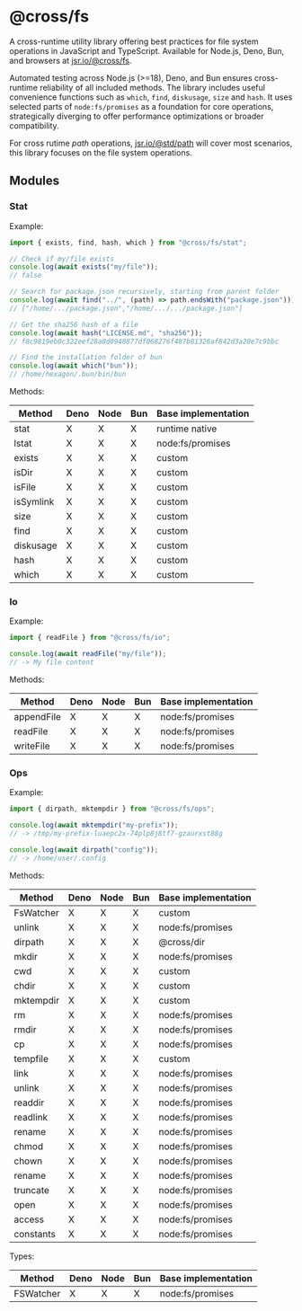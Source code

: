# @cross/fs

A cross-runtime utility library offering best practices for file system
operations in JavaScript and TypeScript. Available for Node.js, Deno, Bun, and
browsers at [jsr.io/@cross/fs](https://jsr.io/@cross/fs).

Automated testing across Node.js (>=18), Deno, and Bun ensures cross-runtime
reliability of all included methods. The library includes useful convenience
functions such as `which`, `find`, `diskusage`, `size` and `hash`. It uses
selected parts of `node:fs/promises` as a foundation for core operations,
strategically diverging to offer performance optimizations or broader
compatibility.

For cross rutime _path_ operations, [jsr.io/@std/path](https://jsr.io/@std/path)
will cover most scenarios, this library focuses on the file system operations.

## Modules

### Stat

Example:

```ts
import { exists, find, hash, which } from "@cross/fs/stat";

// Check if my/file exists
console.log(await exists("my/file"));
// false

// Search for package.json recursively, starting from parent folder
console.log(await find("../", (path) => path.endsWith("package.json")));
// ["/home/.../package.json","/home/.../.../package.json"]

// Get the sha256 hash of a file
console.log(await hash("LICENSE.md", "sha256"));
// f8c9819eb0c322eef28a0d0948877df068276f487b81326af842d3a20e7c9bbc

// Find the installation folder of bun
console.log(await which("bun"));
// /home/hexagon/.bun/bin/bun
```

Methods:

| Method    | Deno | Node | Bun | Base implementation |
| --------- | ---- | ---- | --- | ------------------- |
| stat      | X    | X    | X   | runtime native      |
| lstat     | X    | X    | X   | node:fs/promises    |
| exists    | X    | X    | X   | custom              |
| isDir     | X    | X    | X   | custom              |
| isFile    | X    | X    | X   | custom              |
| isSymlink | X    | X    | X   | custom              |
| size      | X    | X    | X   | custom              |
| find      | X    | X    | X   | custom              |
| diskusage | X    | X    | X   | custom              |
| hash      | X    | X    | X   | custom              |
| which     | X    | X    | X   | custom              |

### Io

Example:

```ts
import { readFile } from "@cross/fs/io";

console.log(await readFile("my/file"));
// -> My file content
```

Methods:

| Method     | Deno | Node | Bun | Base implementation |
| ---------- | ---- | ---- | --- | ------------------- |
| appendFile | X    | X    | X   | node:fs/promises    |
| readFile   | X    | X    | X   | node:fs/promises    |
| writeFile  | X    | X    | X   | node:fs/promises    |

### Ops

Example:

```ts
import { dirpath, mktempdir } from "@cross/fs/ops";

console.log(await mktempdir("my-prefix"));
// -> /tmp/my-prefix-luaepc2x-74plp8j8tf7-gzaurxst88g

console.log(await dirpath("config"));
// -> /home/user/.config
```

Methods:

| Method    | Deno | Node | Bun | Base implementation |
| --------- | ---- | ---- | --- | ------------------- |
| FsWatcher | X    | X    | X   | custom              |
| unlink    | X    | X    | X   | node:fs/promises    |
| dirpath   | X    | X    | X   | @cross/dir          |
| mkdir     | X    | X    | X   | node:fs/promises    |
| cwd       | X    | X    | X   | custom              |
| chdir     | X    | X    | X   | custom              |
| mktempdir | X    | X    | X   | custom              |
| rm        | X    | X    | X   | node:fs/promises    |
| rmdir     | X    | X    | X   | node:fs/promises    |
| cp        | X    | X    | X   | node:fs/promises    |
| tempfile  | X    | X    | X   | custom              |
| link      | X    | X    | X   | node:fs/promises    |
| unlink    | X    | X    | X   | node:fs/promises    |
| readdir   | X    | X    | X   | node:fs/promises    |
| readlink  | X    | X    | X   | node:fs/promises    |
| rename    | X    | X    | X   | node:fs/promises    |
| chmod     | X    | X    | X   | node:fs/promises    |
| chown     | X    | X    | X   | node:fs/promises    |
| rename    | X    | X    | X   | node:fs/promises    |
| truncate  | X    | X    | X   | node:fs/promises    |
| open      | X    | X    | X   | node:fs/promises    |
| access    | X    | X    | X   | node:fs/promises    |
| constants | X    | X    | X   | node:fs/promises    |

Types:

| Method    | Deno | Node | Bun | Base implementation |
| --------- | ---- | ---- | --- | ------------------- |
| FSWatcher | X    | X    | X   | node:fs/promises    |
